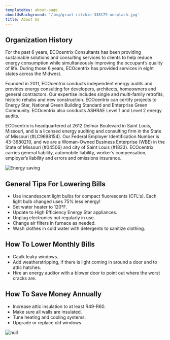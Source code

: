 ```yaml
---
templateKey: about-page
aboutUsBackground: '/img/grant-ritchie-338179-unsplash.jpg'
title: About Us
---
```


## Organization History

For the past 6 years, ECOcentrix Consultants has been providing sustainable solutions and consulting services to clients to help reduce energy consumption while simultaneously improving the occupant’s quality of life. During those 6 years, ECOcentrix has provided services in eight states across the Midwest.

Founded in 2011, ECOcentrix conducts independent energy audits and provides energy consulting for developers, architects, homeowners and general contractors. Our expertise includes single and multi-family retrofits, historic rehabs and new construction. ECOcentrix can certify projects to Energy Star, National Green Building Standard and Enterprise Green Community. ECOcentrix also conducts ASHRAE Level 1 and Level 2 energy audits.

ECOcentrix is headquartered at 2612 Delmar Boulevard in Saint Louis, Missouri, and is a licensed energy auditing and consulting firm in the State of Missouri (#LC9698154). Our Federal Employer Identification Number is 43-3680210, and we are a Woman-Owned Business Enterprise (WBE) in the State of Missouri (#04506) and city of Saint Louis (#1833). ECOcentrix carries general liability, automobile liability, worker’s compensation, employer’s liability and errors and omissions insurance.

![Energy saving](/img/skye-studios-713608-unsplash.jpg)

## General Tips For Lowering Bills

- Use incandescent light bulbs for compact fluorescents (CFL's). Each light bulb changed uses 75% less energy!
- Set water heater to 120°F.
- Update to High Efficiency Energy Star appliances.
- Unplug electronics not regularly in use.
- Change air filters in furnace as needed.
- Wash clothes in cold water with detergents to sanitize clothing.

## How To Lower Monthly Bills

- Caulk leaky windows.
- Add weatherstripping, if there is light coming in around a door and to attic hatches.
- Hire an energy auditor with a blower door to point out where the worst cracks are.

## How To Save Money Annually

- Increase attic insulation to at least R49-R60.
- Make sure all walls are insulated.
- Tune heating and cooling systems.
- Upgrade or replace old windows.

![null](/img/lower-monthly-bills1.jpg)
